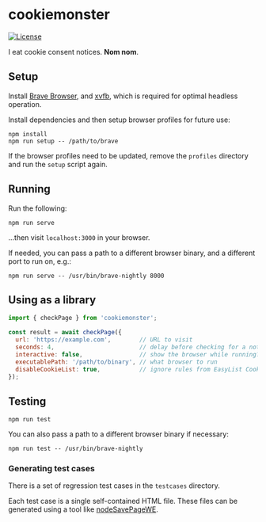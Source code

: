 # cookiemonster

[![License](https://img.shields.io/badge/License-MPL--2.0-blue)](LICENSE)

I eat cookie consent notices. **Nom nom**.

## Setup

Install [Brave Browser](https://brave.com/linux/), and [xvfb](https://www.x.org/releases/X11R7.6/doc/man/man1/Xvfb.1.xhtml), which is required for optimal headless operation.

Install dependencies and then setup browser profiles for future use:
```
npm install
npm run setup -- /path/to/brave
```

If the browser profiles need to be updated, remove the `profiles` directory and run the `setup` script again.

## Running

Run the following:

```
npm run serve
```

...then visit `localhost:3000` in your browser.

If needed, you can pass a path to a different browser binary, and a different port to run on, e.g.:

```
npm run serve -- /usr/bin/brave-nightly 8000
```

## Using as a library

```js
import { checkPage } from 'cookiemonster';

const result = await checkPage({
  url: 'https://example.com',        // URL to visit
  seconds: 4,                        // delay before checking for a notice
  interactive: false,                // show the browser while running?
  executablePath: '/path/to/binary', // what browser to run
  disableCookieList: true,           // ignore rules from EasyList Cookie?
});
```

## Testing

```
npm run test
```

You can also pass a path to a different browser binary if necessary:

```
npm run test -- /usr/bin/brave-nightly
```

### Generating test cases

There is a set of regression test cases in the `testcases` directory.

Each test case is a single self-contained HTML file.
These files can be generated using a tool like [nodeSavePageWE](https://github.com/markusmobius/nodeSavePageWE).
